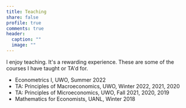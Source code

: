```yaml
---
title: Teaching
share: false
profile: true
comments: true
header:
  caption: ""
  image: ""
---
```


I enjoy teaching. It's a rewarding experience. These are some of the courses I have taught or TA'd for.

- Econometrics I, UWO, Summer 2022
- TA: Principles of Macroeconomics, UWO, Winter 2022, 2021, 2020
- TA: Principles of Microeconomics, UWO, Fall 2021, 2020, 2019
- Mathematics for Economists, UANL, Winter 2018